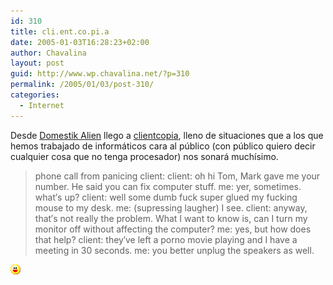 ```yaml
---
id: 310
title: cli.ent.co.pi.a
date: 2005-01-03T16:28:23+02:00
author: Chavalina
layout: post
guid: http://www.wp.chavalina.net/?p=310
permalink: /2005/01/03/post-310/
categories:
  - Internet
---
```

Desde <a href="http://www.domestikalien.com/index.php" target="_blank">Domestik Alien</a> llego a <a href="http://www.clientcopia.com" target="_blank">clientcopia</a>, lleno de situaciones que a los que hemos trabajado de informáticos cara al público (con público quiero decir cualquier cosa que no tenga procesador) nos sonará muchísimo.

> phone call from panicing client: client: oh hi Tom, Mark gave me your number. He said you can fix computer stuff. me: yer, sometimes. what′s up? client: well some dumb fuck super glued my fucking mouse to my desk. me: (supressing laugher) I see. client: anyway, that′s not really the problem. What I want to know is, can I turn my monitor off without affecting the computer? me: yes, but how does that help? client: they′ve left a porno movie playing and I have a meeting in 30 seconds. me: you better unplug the speakers as well.

![emo](/imagenes/emoticonos/risa.gif)